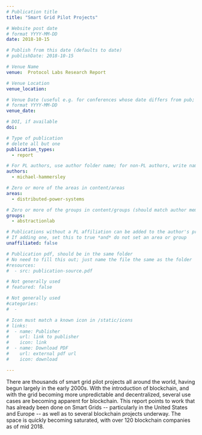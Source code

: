 ```yaml
---
# Publication title
title: "Smart Grid Pilot Projects"

# Website post date
# format YYYY-MM-DD
date: 2018-10-15

# Publish from this date (defaults to date)
# publishDate: 2018-10-15

# Venue Name
venue:  Protocol Labs Research Report

# Venue Location
venue_location:

# Venue Date (useful e.g. for conferences whose date differs from pub; defaults to date)
# format YYYY-MM-DD
venue_date:

# DOI, if available
doi:

# Type of publication
# delete all but one
publication_types:
  - report

# For PL authors, use author folder name; for non-PL authors, write name as in paper within ""
authors:
  - michael-hammersley

# Zero or more of the areas in content/areas
areas:
  - distributed-power-systems

# Zero or more of the groups in content/groups (should match author membership)
groups:
  - abstractionlab

# Publications without a PL affiliation can be added to the author's profile without showing up elsewhere
# If adding one, set this to true *and* do not set an area or group
unaffiliated: false

# Publication pdf, should be in the same folder
# No need to fill this out; just name the file the same as the folder
#resources:
#  - src: publication-source.pdf

# Not generally used
# featured: false

# Not generally used
#categories:
#  -

# Icon must match a known icon in /static/icons
# links:
#  - name: Publisher
#    url: link to publisher
#    icon: link
#  - name: Download PDF
#    url: external pdf url
#    icon: download

---
```


There are thousands of smart grid pilot projects all around the world, having begun largely in the
early 2000s. With the introduction of blockchain, and with the grid becoming more unpredictable
and decentralized, several use cases are becoming apparent for blockchain. This report points
to work that has already been done on Smart Grids -- particularly in the United States and
Europe -- as well as to several blockchain projects underway. The space is quickly becoming
saturated, with over 120 blockchain companies as of mid 2018.

